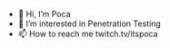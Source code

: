 - 👋 Hi, I’m Poca
- 👀 I’m interested in Penetration Testing
- 📫 How to reach me twitch.tv/itspoca

<!---
hisla1/hisla1 is a ✨ special ✨ repository because its `README.md` (this file) appears on your GitHub profile.
You can click the Preview link to take a look at your changes.
--->
